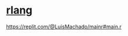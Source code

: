 # <a href="https://replit.com/@LuisMachado/mainr#main.r">rlang</a>

https://replit.com/@LuisMachado/mainr#main.r

